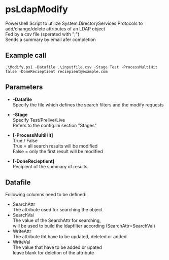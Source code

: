 # psLdapModify

Powershell Script to utilize System.DirectoryServices.Protocols to add/change/delete attributes of an LDAP object  
Fed by a csv file (sperated with ";")  
Sends a summary by email afer completion  

## Example call
`.\Modify.ps1 -Datafile .\inputfile.csv -Stage Test -ProcessMultiHit false -DoneRecieptient reciepient@example.com`

## Parameters  

* **-Datafile**  
  Specify the file which defines the search filters and the modify requests

* **-Stage**  
  Specify Test/Prelive/Live  
  Refers to the config.ini section "Stages"  
  
* **[-ProcessMultiHit]**  
  True / False  
  True = all search results will be modified  
  False = only the first result will be modified
  
* **[-DoneRecieptient]**  
  Recipient of the summary of results



## Datafile  
Following columns need to be defined:  
  
* SearchAttr  
The attribute used for searching the object  
* SearchVal  
The value of the SearchAttr for searching,  
will be used to build the ldapfilter according (SearchAttr=SearchVal)  
* WriteAttr  
The attribute tht have to be updated, deleted or added  
* WriteVal  
The value that have to be added or upated  
leave blank for deletion of the attribute
